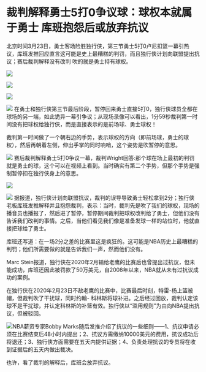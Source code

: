 # 裁判解释勇士5打0争议球：球权本就属于勇士 库班抱怨后或放弃抗议

北京时间3月23日，勇士客场险胜独行侠，第三节勇士5打0卢尼扣篮一幕引热议，库班发推回应直言这可能是史上最糟糕的判罚，而且独行侠计划向联盟提出抗议；赛后裁判解释没有改判
吹的就是勇士持有球权。

![](https://inews.gtimg.com/news_bt/OgNmDd5gurwk16mOPqH_qYJeACH1rZL-A5zIn33By8el8AA/1000)

![](https://inews.gtimg.com/news_bt/GscSvRFXoe_XItome1rZ5saGroxQb_m0GYLFOpn_Ndh8IAA/0)

![](https://inews.gtimg.com/news_bt/Gm5nQq5VuYcFMZ9ddmN0dD36dqrvsxir5hp-sz5XTy2fsAA/0)

![](https://inews.gtimg.com/news_bt/GscSvRFXoe_XItome1rZ5saGroxQb_m0GYLFOpn_Ndh8IAA/0)
在勇士和独行侠第三节最后阶段，暂停回来勇士直接5打0，独行侠球员全都在球场的另一端，如此诡异一幕引争议；从现场录像可以看出，1分59秒裁判第一时间没有把球权给独行侠，而是直接表示的是前场球、勇士球权！

裁判第一时间做了一个朝右边的手势，表示球权的方向（即前场球，勇士的球权），然后再朝着左侧，伸出手掌的同时响哨，这个姿势是吹暂停的意思。

![](https://inews.gtimg.com/news_bt/Og5dJmgeRLP30wqD4ELzyTb6o2xP13ByAp5r0Sk1JPzRkAA/1000)
赛后裁判解释勇士5打0争议一幕，裁判Wright回答:那个球在场上最初的判罚就是勇士的球，这个可以在视频上看到。当时确实有第二个手势，但那个手势是强制暂停扣在独行侠身上的意思。

![](https://inews.gtimg.com/news_bt/O4a8qqGom2SY5ddlCgq5HLJ7aRdxHj04RbUYz1hTV-tfEAA/1000)

![](https://inews.gtimg.com/news_bt/OCtQZb-qKWTxcSSOkSpFcPfllF7ybkFUsjiJztY0sRNK4AA/1000)
据报道，独行侠计划向联盟抗议，裁判的误导导致勇士轻松拿到2分；独行侠老板库班发推解释并且抱怨裁判，表示：当时，裁判先是吹了我们的球权，现场的播音员也播报了，然后进了暂停，暂停期间裁判把球权改判给了勇士，但他们没有告诉我们改判的事情。之后，当他们看见我们像是准备发球一样的站位时，他就直接把球给了勇士。

库班还写道：在一场2分之差的比赛里这是疯狂的。这可能是NBA历史上最糟糕的判罚；他们所需要做的就是告诉我们一声，然而他们没有。

Marc
Stein报道，独行侠在2020年2月输给老鹰的比赛后也曾提出过抗议，但未能成功，库班还因此被罚款了50万美元，自2008年以来，NBA就从未有过抗议成功的案例。

在独行侠在2020年2月23日不敌老鹰的比赛中，比赛最后时刻，特雷-杨上篮被帽，但裁判吹了干扰球，同时约翰-
科林斯将球补进。之后经过回放，裁判认定该球不是干扰球，并认定科林斯的补篮有效。独行侠以“滥用规则”为由向NBA提出抗议，但被驳回。

![](https://inews.gtimg.com/news_bt/OvwKSU1r-X7vbDx47E4IDPB8UgxBw1jYgbnDwckW0oDLYAA/1000)
​NBA薪资专家Bobby
Marks随后发推介绍了抗议的一些细则——1、抗议申请必须在比赛结束后48小时内提出；2、抗议方需缴纳10000美元的费用，抗议成功后将退还；3、独行侠方面需要在五天内提供证据；4、负责处理抗议的专员将在收到证据后的五天内做出裁决。

也许，看了裁判的解释后，库班会放弃抗议。


